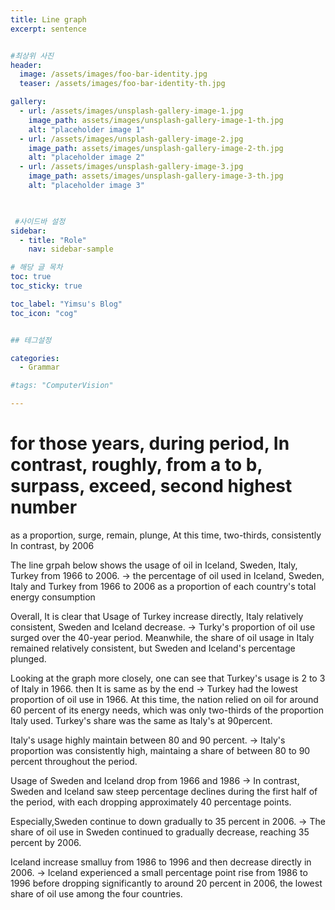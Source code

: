 ```yaml
---
title: Line graph
excerpt: sentence


#최상위 사진
header:
  image: /assets/images/foo-bar-identity.jpg
  teaser: /assets/images/foo-bar-identity-th.jpg

gallery:
  - url: /assets/images/unsplash-gallery-image-1.jpg
    image_path: assets/images/unsplash-gallery-image-1-th.jpg
    alt: "placeholder image 1"
  - url: /assets/images/unsplash-gallery-image-2.jpg
    image_path: assets/images/unsplash-gallery-image-2-th.jpg
    alt: "placeholder image 2"
  - url: /assets/images/unsplash-gallery-image-3.jpg
    image_path: assets/images/unsplash-gallery-image-3-th.jpg
    alt: "placeholder image 3"
    


 #사이드바 설정 
sidebar:
  - title: "Role"
    nav: sidebar-sample

# 해당 글 목차
toc: true
toc_sticky: true

toc_label: "Yimsu's Blog"
toc_icon: "cog"


## 테그설정

categories:
  - Grammar

#tags: "ComputerVision"

---
```


for those years, during period, In contrast, roughly, from a to b, surpass, exceed, second highest number
=
as a proportion, surge, remain, plunge, At this time, two-thirds, consistently
In contrast, by 2006


The line grpah below shows the usage of oil in Iceland, Sweden, Italy, Turkey from 1966 to 2006. 
-> the percentage of oil used in Iceland, Sweden, Italy and Turkey from 1966 to 2006 as a proportion of each country's total energy consumption



Overall, It is clear that
Usage of Turkey increase directly, Italy relatively consistent, Sweden and Iceland decrease.
-> Turky's proportion of oil use surged over the 40-year period. Meanwhile, the share of oil usage in Italy remained relatively consistent, but Sweden and Iceland's percentage plunged.


Looking at the graph more closely, one can see that 
Turkey's usage is 2 to 3 of Italy in 1966. then It is same as by the end
-> Turkey had the lowest proportion of oil use in 1966. At this time, the nation relied on oil for around 60 percent of its energy needs, which was only two-thirds of the proportion Italy used. Turkey's share was the same as Italy's at 90percent.


Italy's usage highly maintain between 80 and 90 percent.
-> Italy's proportion was consistently high, maintaing a share of between 80 to 90 percent throughout the period.



Usage of Sweden and Iceland drop from 1966 and 1986
-> In contrast, Sweden and Iceland saw steep percentage declines during the first half of the period, with each dropping approximately 40 percentage points.



Especially,Sweden continue to down gradually to 35 percent in 2006.
->  The share of oil use in Sweden continued to gradually decrease, reaching 35 percent by 2006.


Iceland increase smalluy from 1986 to 1996 and then decrease directly in 2006.
-> Iceland experienced a small percentage point rise from 1986 to 1996 before dropping significantly to around 20 percent in 2006, the lowest share of oil use among the four countries.


